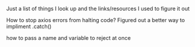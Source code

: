 Just a list of things I look up and the links/resources I used to figure it out


How to stop axios errors from halting code?
  Figured out a better way to impliment .catch()

how to pass a name and variable to reject at once
